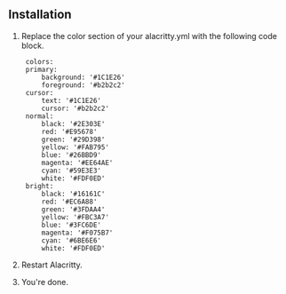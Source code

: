 ## Installation

1. Replace the color section of your alacritty.yml with the following code block.

        colors:
        primary:
            background: '#1C1E26'
            foreground: '#b2b2c2'
        cursor:
            text: '#1C1E26'
            cursor: '#b2b2c2'
        normal:
            black: '#2E303E'
            red: '#E95678'
            green: '#29D398'
            yellow: '#FAB795'
            blue: '#26BBD9'
            magenta: '#EE64AE'
            cyan: '#59E3E3'
            white: '#FDF0ED'
        bright:
            black: '#16161C'
            red: '#EC6A88'
            green: '#3FDAA4'
            yellow: '#FBC3A7'
            blue: '#3FC6DE'
            magenta: '#F075B7'
            cyan: '#6BE6E6'
            white: '#FDF0ED'

2. Restart Alacritty.
3. You're done.